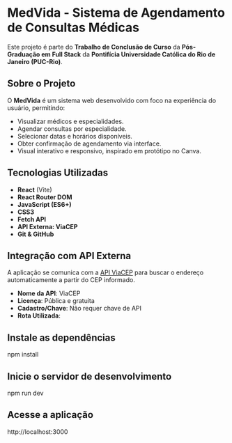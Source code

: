 # MedVida - Sistema de Agendamento de Consultas Médicas

Este projeto é parte do **Trabalho de Conclusão de Curso** da **Pós-Graduação em Full Stack** da **Pontifícia Universidade Católica do Rio de Janeiro (PUC-Rio)**.

##  Sobre o Projeto

O **MedVida** é um sistema web desenvolvido com foco na experiência do usuário, permitindo:

- Visualizar médicos e especialidades.
- Agendar consultas por especialidade.
- Selecionar datas e horários disponíveis.
- Obter confirmação de agendamento via interface.
- Visual interativo e responsivo, inspirado em protótipo no Canva.

##  Tecnologias Utilizadas

- **React** (Vite)
- **React Router DOM**
- **JavaScript (ES6+)**
- **CSS3**
- **Fetch API**
- **API Externa: ViaCEP**
- **Git & GitHub**

##  Integração com API Externa

A aplicação se comunica com a [API ViaCEP](https://viacep.com.br/) para buscar o endereço automaticamente a partir do CEP informado.

- **Nome da API**: ViaCEP  
- **Licença**: Pública e gratuita  
- **Cadastro/Chave**: Não requer chave de API  
- **Rota Utilizada**:  

##    Instale as dependências

npm install


##    Inicie o servidor de desenvolvimento

npm run dev


##    Acesse a aplicação

http://localhost:3000
